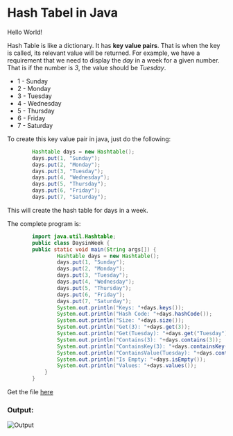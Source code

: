 # Hash Tabel in Java

Hello World!

Hash Table is like a dictionary. It has **key value pairs**. That is when the key is called, its relevant value will be returned. For example, we have a requirement that we need to display the *day* in a week for a given number. That is if the number is *3*, the value should be *Tuesday*.

- 1 - Sunday
- 2 - Monday
- 3 - Tuesday
- 4 - Wednesday
- 5 - Thursday
- 6 - Friday
- 7 - Saturday

To create this key value pair in java, just do the following:

```java
		Hashtable days = new Hashtable();
		days.put(1, "Sunday");
		days.put(2, "Monday");
		days.put(3, "Tuesday");
		days.put(4, "Wednesday");
		days.put(5, "Thursday");
		days.put(6, "Friday");
		days.put(7, "Saturday");

```

This will create the hash table for days in a week.

The complete program is:

```java
		import java.util.Hashtable;
		public class DaysinWeek {
		public static void main(String args[]) {
				Hashtable days = new Hashtable();
				days.put(1, "Sunday");
				days.put(2, "Monday");
				days.put(3, "Tuesday");
				days.put(4, "Wednesday");
				days.put(5, "Thursday");
				days.put(6, "Friday");
				days.put(7, "Saturday");
				System.out.println("Keys: "+days.keys());
				System.out.println("Hash Code: "+days.hashCode());
				System.out.println("Size: "+days.size());
				System.out.println("Get(3): "+days.get(3));
				System.out.println("Get(Tuesday): "+days.get("Tuesday"));
				System.out.println("Contains(3): "+days.contains(3));
				System.out.println("ContainsKey(3): "+days.containsKey(3));
				System.out.println("ContainsValue(Tuesday): "+days.containsValue("Tuesday"));
				System.out.println("Is Empty: "+days.isEmpty());
				System.out.println("Values: "+days.values());
			}
		}
```

Get the file [here](https://github.com)

### Output:

![Output](Link)
